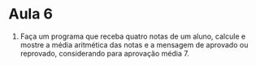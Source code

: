 # Aula 6

1. Faça um programa que receba quatro notas de um aluno, calcule e mostre a média aritmética das notas e a mensagem de aprovado
ou reprovado, considerando para aprovação média 7.
